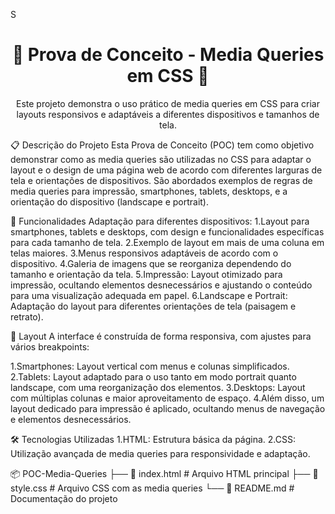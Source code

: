 S
<div align="center"> <h1>📱 Prova de Conceito - Media Queries em CSS 📱</h1> <p>Este projeto demonstra o uso prático de media queries em CSS para criar layouts responsivos e adaptáveis a diferentes dispositivos e tamanhos de tela.</p> </div>
📋 Descrição do Projeto
Esta Prova de Conceito (POC) tem como objetivo demonstrar como as media queries são utilizadas no CSS para adaptar o layout e o design de uma página web de acordo com diferentes larguras de tela e orientações de dispositivos. São abordados exemplos de regras de media queries para impressão, smartphones, tablets, desktops, e a orientação do dispositivo (landscape e portrait).

🚀 Funcionalidades
Adaptação para diferentes dispositivos:
1.Layout para smartphones, tablets e desktops, com design e funcionalidades específicas para cada tamanho de tela.
2.Exemplo de layout em mais de uma coluna em telas maiores.
3.Menus responsivos adaptáveis de acordo com o dispositivo.
4.Galeria de imagens que se reorganiza dependendo do tamanho e orientação da tela.
5.Impressão: Layout otimizado para impressão, ocultando elementos desnecessários e ajustando o conteúdo para uma visualização adequada em papel.
6.Landscape e Portrait: Adaptação do layout para diferentes orientações de tela (paisagem e retrato).


🎨 Layout
A interface é construída de forma responsiva, com ajustes para vários breakpoints:

1.Smartphones: Layout vertical com menus e colunas simplificados.
2.Tablets: Layout adaptado para o uso tanto em modo portrait quanto landscape, com uma reorganização dos elementos.
3.Desktops: Layout com múltiplas colunas e maior aproveitamento de espaço.
4.Além disso, um layout dedicado para impressão é aplicado, ocultando menus de navegação e elementos desnecessários.

🛠️ Tecnologias Utilizadas
1.HTML: Estrutura básica da página.
2.CSS: Utilização avançada de media queries para responsividade e adaptação.

📦 POC-Media-Queries
├── 📜 index.html        # Arquivo HTML principal
├── 📜 style.css         # Arquivo CSS com as media queries 
└── 📜 README.md         # Documentação do projeto
